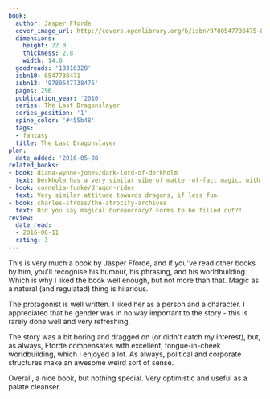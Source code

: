 ```yaml
---
book:
  author: Jasper Fforde
  cover_image_url: http://covers.openlibrary.org/b/isbn/9780547738475-L.jpg
  dimensions:
    height: 22.0
    thickness: 2.8
    width: 14.0
  goodreads: '13316328'
  isbn10: 0547738471
  isbn13: '9780547738475'
  pages: 296
  publication_year: '2010'
  series: The Last Dragonslayer
  series_position: '1'
  spine_color: '#455b48'
  tags:
  - fantasy
  title: The Last Dragonslayer
plan:
  date_added: '2016-05-08'
related_books:
- book: diana-wynne-jones/dark-lord-of-derkholm
  text: Derkholm has a very similar vibe of matter-of-fact magic, with wizards and beasts living an everyday life.
- book: cornelia-funke/dragon-rider
  text: Very similar attitude towards dragons, if less fun.
- book: charles-stross/the-atrocity-archives
  text: Did you say magical bureaucracy? Forms to be filled out?!
review:
  date_read:
  - 2016-06-11
  rating: 3
---
```


This is very much a book by Jasper Fforde, and if you've read other books by him, you'll recognise his humour, his
phrasing, and his worldbuilding. Which is why I liked the book well enough, but not more than that. Magic as a natural
(and regulated) thing is hilarious.

The protagonist is well written. I liked her as a person and a character. I appreciated that he gender was in no way
important to the story - this is rarely done well and very refreshing.

The story was a bit boring and dragged on (or didn't catch my interest), but, as always, Fforde compensates with
excellent, tongue-in-cheek worldbuilding, which I enjoyed a lot. As always, political and corporate structures make an
awesome weird sort of sense.

Overall, a nice book, but nothing special. Very optimistic and useful as a palate cleanser.
